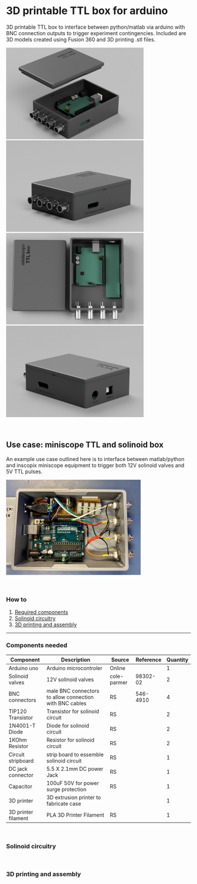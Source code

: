 # 3D printable TTL box for arduino

3D printable TTL box to interface between python/matlab via arduino with BNC connection outputs to trigger experiment contingencies. Included are 3D models created using Fusion 360 and 3D printing .stl files. 

<img src="img/renders/TTL_box_render1.png" width="375" height="250"> <img src="img/renders/TTL_box_render2.png" width="375" height="250"> <img src="img/renders/TTL_box_render3.png" width="375" height="250"> <img src="img/renders/TTL_box_render4.png" width="375" height="250">

&nbsp;

## Use case: miniscope TTL and solinoid box 
An example use case outlined here is to interface between matlab/python and inscopix miniscope equipment to trigger both 12V solinoid valves and 5V TTL pulses.

<img src="img/miniscope_ttl_box.jpg" width="367" height="260" title="miniscope TTL box with 4 TTL input/ouput and 12V power input and solinoid circuitry.">
 
&nbsp;

### How to
1. [Required components](#components-needed)
2. [Solinoid circuitry](#solinoid-circuitry)
3. [3D printing and assembly](#3d-printing-and-assembly)

--- 

### Components needed

| Component             | Description                              | Source		              	|Reference            | Quantity  |
|-----------------------|------------------------------------------|----------------------------------|---------------------|-----------|
| Arduino uno		| Arduino microcontroler               	 | Online	                      	| 			    | 1         |
| Solinoid valves        | 12V solinoid valves			       | cole-parmer			      | 98302-02		   	    | 2	    | 
| BNC connectors	      | male BNC connectors to allow connection with BNC cables  | RS 			| 			546-4910    | 4         |
| TIP120 Transistor	      | Transistor for solinoid circuit  | RS 			| 			    | 2         |
| 1N4001-T Diode	      | Diode for solinoid circuit  | RS 			| 			    | 2         |
| 1KOhm Resistor	      | Resistor for solinoid circuit  | RS 			| 			    | 2         |
| Circuit stripboard   | strip board to essemble solinoid circuit | RS   |   | 1  |
| DC jack connector   | 5.5 X 2.1mm DC power Jack | RS   |   | 1  |
| Capacitor   | 100uF 50V for power surge protection | RS   |   | 1  |
| 3D printer   | 3D extrusion printer to fabricate case |    |   | 1  |
| 3D printer filament   | PLA 3D Printer Filament |  RS  |   | 1  |

&nbsp;

### Solinoid circuitry

&nbsp;

### 3D printing and assembly




